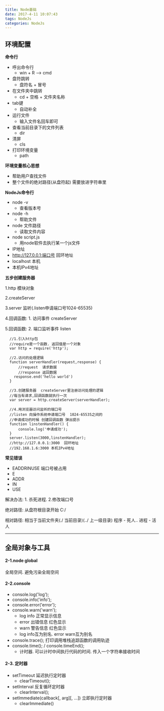 ```yaml
---
title: Node基础
date: 2017-4-11 10:07:43
tags: NodeJs
categories: NodeJs
---
```


## 环境配置

**命令行**

- 呼出命令行
	- win + R -->  cmd
- 盘符跳转
	- 盘符名 + 冒号
- 在文件夹中跳转
	- cd + 空格 + 文件夹名称
- tab键 
	- 自动补全
- 运行文件
	- 输入文件名回车即可
- 查看当前目录下的文件列表
	- dir
- 清屏
	- cls
- 打印环境变量
	- path



**环境变量核心思想**

- 帮助用户查找文件
- 整个文件的绝对路径(从盘符起) 需要放进字符串里

**NodeJs命令行**

- node -v  
	- 查看版本号
- node -h
	- 帮助文件
- node 文件路径
	- 读取文件内容
- node script.js
	- 用node软件去执行某一个js文件
- IP地址
 - http://127.0.0.1:端口号  回环地址
 - localhost  本机 
 - 本机IPv4地址



 **五步创建服务器**

1.http 模块对象

2.createServer

3.server 监听(.listen申请端口号1024-65535)

4.回调函数: 1. 访问事件 createServer

5.回调函数: 2. 端口监听事件 listen


	  //1.引入http包
	  //require是一个函数. 返回值是一个对象
	  var http = require('http');
	
	  //2.访问的处理逻辑
	  function serverHandler(request,response) {
	      //request  请求数据
	      //response 返回数据
	    response.end('hello world')
	  }
	
	  //3.创建服务器  createServer里注册访问处理的逻辑
	  //每当有请求,回调函数就执行一次
	  var server = http.createServer(serverHandler);
	
	  //4.用浏览器访问监听的端口号
	  //listen 向操作系统申请端口号  1024-65535之间的
	  //申请成功的时候 创建回调函数 弹出提示
	  function linstenHandler() {
	      console.log('申请成功');
	  }
	  server.listen(3000,linstenHandler);
	  //http://127.0.0.1:3000  回环地址
	  //192.168.1.6:3000 本机IPv4地址


**常见错误**

- EADDRINUSE  端口号被占用
- E
- ADDR
- IN
- USE

解决办法: 1. 杀死进程. 2.修改端口号

绝对路径: 从盘符根目录开始 C:/

相对路径: 相当于当前文件夹(./ 当前目录)(../ 上一级目录)
程序 - 死人.. 进程 - 活人

----------

## 全局对象与工具
#### 2-1.node global
全局空间. 避免污染全局空间

#### 2-2.console
- console.log('log'); 
- console.info('info');
- console.error('error');
- console.warn('warn'); 
	- log info 正常显示信息
	- error 出错信息 红色显示
	- warn 警告信息 红色显示
	- log info互为别名. error warn互为别名
- console.trace(); 打印调用堆栈追踪函数的调用轨迹
- console.time(); / console.timeEnd();
	- 计时器. 可以计时中间执行代码的时间. 传入一个字符串接收时间

#### 2-3. 定时器
- setTimeout   延迟执行定时器
	- clearTimeout();
- setInterval   反复循环定时器
	- clearInterval();
- setImmediate(callback[, arg][, ...]) 立即执行定时器
	- clearImmediate()
